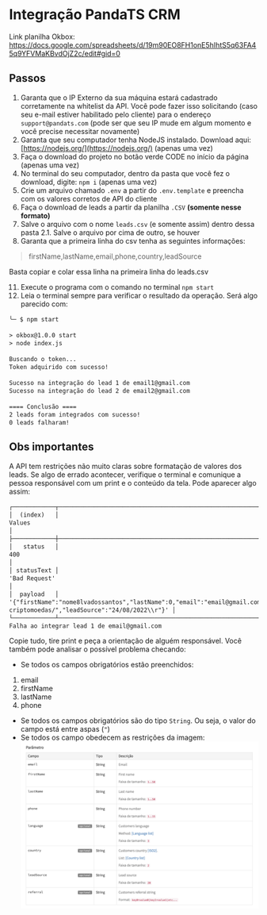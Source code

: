 # Integração PandaTS CRM

Link planilha Okbox: https://docs.google.com/spreadsheets/d/19m90EO8FH1onE5hIhtS5q63FA45q9YFVMaKBvdOjZ2c/edit#gid=0

## Passos

1. Garanta que o IP Externo da sua máquina estará cadastrado corretamente na whitelist da API. Você pode fazer isso solicitando (caso seu e-mail estiver habilitado pelo cliente) para o endereço `support@pandats.com` (pode ser que seu IP mude em algum momento e você precise necessitar novamente)
2. Garanta que seu computador tenha NodeJS instalado. Download aqui: [https://nodejs.org/](https://nodejs.org/) (apenas uma vez)
3. Faça o download do projeto no botão verde CODE no início da página (apenas uma vez)
4. No terminal do seu computador, dentro da pasta que você fez o download, digite: `npm i` (apenas uma vez)
5. Crie um arquivo chamado `.env` a partir do `.env.template` e preencha com os valores corretos de API do cliente
6. Faça o download de leads a partir da planilha `.CSV` **(somente nesse formato)**
7. Salve o arquivo com o nome `leads.csv` (e somente assim) dentro dessa pasta
   2.1. Salve o arquivo por cima de outro, se houver
8. Garanta que a primeira linha do csv tenha as seguintes informações:

> firstName,lastName,email,phone,country,leadSource

Basta copiar e colar essa linha na primeira linha do leads.csv

11. Execute o programa com o comando no terminal `npm start`
12. Leia o terminal sempre para verificar o resultado da operação. Será algo parecido com:

```console
╰─ $ npm start

> okbox@1.0.0 start
> node index.js

Buscando o token...
Token adquirido com sucesso!

Sucesso na integração do lead 1 de email1@gmail.com
Sucesso na integração do lead 2 de email2@gmail.com

==== Conclusão ====
2 leads foram integrados com sucesso!
0 leads falharam!
```

## Obs importantes

A API tem restrições não muito claras sobre formatação de valores dos leads. Se algo de errado acontecer, verifique o terminal e comunique a pessoa responsável com um print e o conteúdo da tela. Pode aparecer algo assim:

```console
┌────────────┬──────────────────────────────────────────────────────────────────────────────────────────────────────────────────────────────────────────────────────────────────────────────────────────────────────────────┐
│  (index)   │                                                                                                    Values                                                                                                    │
├────────────┼──────────────────────────────────────────────────────────────────────────────────────────────────────────────────────────────────────────────────────────────────────────────────────────────────────────────┤
│   status   │                                                                                                     400                                                                                                      │
│ statusText │                                                                                                'Bad Request'                                                                                                 │
│  payload   │ '{"firstName":"nome8lvadossantos","lastName":0,"email":"email@gmail.com","phone":999999999,"country":"https://vcinvestindo.com.br/desvantagens-criptomoedas/","leadSource":"24/08/2022\\r"}' │
└────────────┴──────────────────────────────────────────────────────────────────────────────────────────────────────────────────────────────────────────────────────────────────────────────────────────────────────────────┘
Falha ao integrar lead 1 de email@gmail.com
```

Copie tudo, tire print e peça a orientação de alguém responsável. Você também pode analisar o possível problema checando:

- Se todos os campos obrigatórios estão preenchidos:

1. email
2. firstName
3. lastName
4. phone

- Se todos os campos obrigatórios são do tipo `String`. Ou seja, o valor do campo está entre aspas (`"`)
- Se todos os campo obedecem as restrições da imagem:
  ![Imagem](./docs/params.png)
